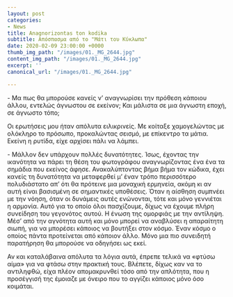 ```yaml
---
layout: post
categories:
- News
title: Anagnorizontas ton kodika
subtitle: Απόσπασμα από το "Μάτι του Κύκλωπα"
date: 2020-02-09 23:00:00 +0000
thumb_img_path: "/images/01._MG_2644.jpg"
content_img_path: "/images/01._MG_2644.jpg"
excerpt: ''
canonical_url: "/images/01._MG_2644.jpg"

---
```

\- Μα πως θα μπορούσε κανείς ν’ αναγνωρίσει την πρόθεση κάποιου άλλου, εντελώς άγνωστου σε εκείνον; Και μάλιστα σε μια άγνωστη εποχή, σε άγνωστο τόπο;

Οι ερωτήσεις μου ήταν απόλυτα ειλικρινείς. Με κοίταξε χαμογελώντας με ολόκληρο το πρόσωπο, προκαλώντας σεισμό, με επίκεντρο τα μάτια. Εκείνη η ρυτίδα, είχε αρχίσει πάλι να λάμπει.

\- Μάλλον δεν υπάρχουν πολλές δυνατότητες. Ίσως, έχοντας την ικανότητα να πάρει τη θέση του φωτογράφου αναγνωρίζοντας ένα ένα τα σημάδια που εκείνος άφησε. Ανακαλύπτοντας βήμα βήμα τον κώδικα, έχει κανείς τη δυνατότητα να μεταφερθεί μ’ έναν τρόπο περισσότερο πολυδιάστατο απ’ ότι θα πρότεινε μια μοναχική ερμηνεία, ακόμη κι αν αυτή είναι βασισμένη σε σημαντικές υποθέσεις. Όταν η αίσθηση συμπνέει με την νόηση, όταν οι δυνάμεις αυτές ενώνονται, τότε και μόνο γεννιέται η αρμονία. Αυτό για το οποίο όλοι πασχίζουμε, δίχως να έχουμε πλήρη συνείδηση του γεγονότος αυτού. Η ένωση της ομορφιάς με την αντίληψη. Μέσ’ από την αγνότητα αυτή και μόνο μπορεί να αναβλύσει η απαραίτητη σιωπή, για να μπορέσει κάποιος να βουτήξει στον κόσμο. Έναν κόσμο ο οποίος πάντα προτείνεται από κάποιον άλλο. Μόνο μια πιο συνειδητή παρατήρηση θα μπορούσε να οδηγήσει ως εκεί.

Αν και καταλάβαινα απόλυτα τα λόγια αυτά, έπρεπε τελικά να «φτύσω αίμα» για να φτάσω στην πρακτική τους. Βλέπετε, δίχως καν να το αντιληφθώ, είχα πλέον απομακρυνθεί τόσο από την απλότητα, που η προσέγγισή της έμοιαζε με όνειρο που το αγγίζει κάποιος μόνο όσο κοιμάται.
